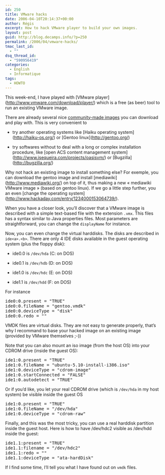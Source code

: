 ```yaml
---
id: 250
title: VMware hacks
date: 2006-04-10T20:14:37+00:00
author: Régis
excerpt: How to hack VMware player to build your own images.
layout: post
guid: http://blog.decamps.info/?p=250
permalink: /2006/04/vmware-hacks/
tmac_last_id:
  - ""
dsq_thread_id:
  - "590956419"
categories:
  - English
  - Informatique
tags:
  - HOWTO
---
```

This week-end, I have played with \[VMware player\](http://www.vmware.com/download/player/) which is a free (as beer) tool to run an existing VMware image. 

There are already several nice [community-made images](http://www.vmware.com/vmtn/appliances/community.html) you can download and play with. This is very convenient to

* try another operating systems like \[Haiku operating system\](http://haiku-os.org/) or \[Gentoo linux\](http://gentoo.org/)
  
* try softwares without to deal with a long or complex installation procedure, like \[open ACS content management system\](http://www.jsequeira.com/projects/oasisvm/) or \[Bugzilla\](http://bugzilla.org/)

Why not hack an existing image to install something else? For exemple, you can download the gentoo image and install \[mediawiki\](http://www.mediawiki.org/) on top of it, thus making a new « mediawiki VMware image » (based on gentoo linux). If we go a little step further, you an even \[change the operating system\](http://www.hackaday.com/entry/1234000153064739/). 

When you have a closer look, you&rsquo;ll discover that a VMware image is described with a simple text-based file with the extension `.vmx`. This files has a syntax similar to Java properties files. Most parameters are straightforward, you can change the `displayName` for instance.

Now, you can even change the virtual harddisks. The disks are described in `ide<a>.<b>`. There are only 4 IDE disks available in the guest operating system (plus the floppy disk):

* ide0.0 is `/dev/hda` (C: on DOS)
  
* ide0.1 is `/dev/hdb` (D: on DOS)
  
* ide1.0 is `/dev/hdc` (E: on DOS)
  
* ide1.1 is `/dev/hdd` (F: on DOS)

For instance

<pre>ide0:0.present = "TRUE"
ide0:0.fileName = "gentoo.vmdk"
ide0:0.deviceType = "disk"
ide0:0.redo = ""
</pre>

VMDK files are virtual disks. They are not easy to generate properly, that&rsquo;s why I recommand to base your hacked image on an existing image (provided by VMware themselves ;-))

Note that you can also mount an iso image (from the host OS) into your CDROM drive (inside the guest OS):

<pre>ide1:0.present = "TRUE"
ide1:0.fileName = "ubuntu-5.10-install-i386.iso"
ide1:0.deviceType = "cdrom-image"
ide1:0.startConnected = "FALSE"
ide1:0.autodetect = "TRUE"
</pre>

Or if you&rsquo;d like, you let your real CDROM drive (which is `/dev/hda` in my host system) be visible inside the guest OS 

<pre>ide1:0.present = "TRUE"
ide1:0.fileName = "/dev/hda"
ide1:0.deviceType = "cdrom-raw"
</pre>

Finally, and this was the most tricky, you can use a real harddisk partition inside the guest host. Here is how to have /dev/hdc2 visible as /dev/hdd inside the guest:

<pre>ide1.1:present = "TRUE"
ide1.1:filename = "/dev/hdc2"
ide1.1:redo = ""
ide1.1:deviceType = "ata-hardDisk"
</pre>

If I find some time, I&rsquo;ll tell you what I have found out on `vmdk` files.